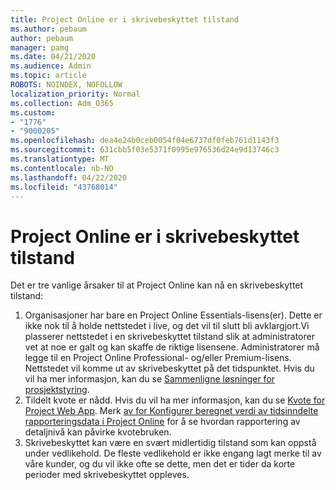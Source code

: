 ```yaml
---
title: Project Online er i skrivebeskyttet tilstand
ms.author: pebaum
author: pebaum
manager: pamg
ms.date: 04/21/2020
ms.audience: Admin
ms.topic: article
ROBOTS: NOINDEX, NOFOLLOW
localization_priority: Normal
ms.collection: Adm_O365
ms.custom:
- "1776"
- "9000205"
ms.openlocfilehash: dea4e24b0ceb0054f04e6737df0feb761d1143f3
ms.sourcegitcommit: 631cbb5f03e5371f0995e976536d24e9d13746c3
ms.translationtype: MT
ms.contentlocale: nb-NO
ms.lasthandoff: 04/22/2020
ms.locfileid: "43768014"
---
```

# <a name="project-online-is-in-a-read-only-state"></a>Project Online er i skrivebeskyttet tilstand

Det er tre vanlige årsaker til at Project Online kan nå en skrivebeskyttet tilstand:

1. Organisasjoner har bare en Project Online Essentials-lisens(er). Dette er ikke nok til å holde nettstedet i live, og det vil til slutt bli avklargjort.Vi plasserer nettstedet i en skrivebeskyttet tilstand slik at administratorer vet at noe er galt og kan skaffe de riktige lisensene. Administratorer må legge til en Project Online Professional- og/eller Premium-lisens. Nettstedet vil komme ut av skrivebeskyttet på det tidspunktet. Hvis du vil ha mer informasjon, kan du se [Sammenligne løsninger for prosjektstyring](https://products.office.com/project/compare-microsoft-project-management-software?tab=1).
2. Tildelt kvote er nådd. Hvis du vil ha mer informasjon, kan du se [Kvote for Project Web App](https://docs.microsoft.com/projectonline/tune-project-online-performance#project-web-app-quota). Merk [av for Konfigurer beregnet verdi av tidsinndelte rapporteringsdata i Project Online](https://docs.microsoft.com/ProjectOnline/configure-rollup-of-timephased-reporting-data-in-project-online) for å se hvordan rapportering av detaljnivå kan påvirke kvotebruken.
3. Skrivebeskyttet kan være en svært midlertidig tilstand som kan oppstå under vedlikehold. De fleste vedlikehold er ikke engang lagt merke til av våre kunder, og du vil ikke ofte se dette, men det er tider da korte perioder med skrivebeskyttet oppleves.
